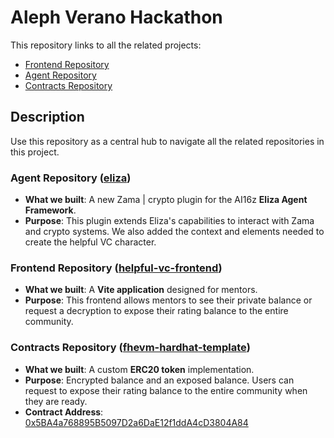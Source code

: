 # Aleph Verano Hackathon

This repository links to all the related projects:

- [Frontend Repository](https://github.com/DavidZapataOh/helpful-vc-frontend)
- [Agent Repository](https://github.com/tomasCalletce/eliza)
- [Contracts Repository](https://github.com/DavidZapataOh/fhevm-hardhat-template)

## Description

Use this repository as a central hub to navigate all the related repositories in this project.

### Agent Repository ([eliza](https://github.com/tomasCalletce/eliza))
- **What we built**: A new  Zama | crypto plugin for the AI16z **Eliza Agent Framework**.
- **Purpose**: This plugin extends Eliza's capabilities to interact with Zama and crypto systems. We also added the context and elements needed to create the helpful VC character.

### Frontend Repository ([helpful-vc-frontend](https://github.com/DavidZapataOh/helpful-vc-frontend))
- **What we built**: A **Vite application** designed for mentors.
- **Purpose**: This frontend allows mentors to see their private balance or request a decryption to expose their rating balance to the entire community.


### Contracts Repository ([fhevm-hardhat-template](https://github.com/DavidZapataOh/fhevm-hardhat-template))
- **What we built**: A custom **ERC20 token** implementation.
- **Purpose**: Encrypted balance and an exposed balance. Users can request to expose their rating balance to the entire community when they are ready.
- **Contract Address**: [0x5BA4a768895B5097D2a6DaE12f1ddA4cD3804A84](https://sepolia.etherscan.io/address/0x5BA4a768895B5097D2a6DaE12f1ddA4cD3804A84)
